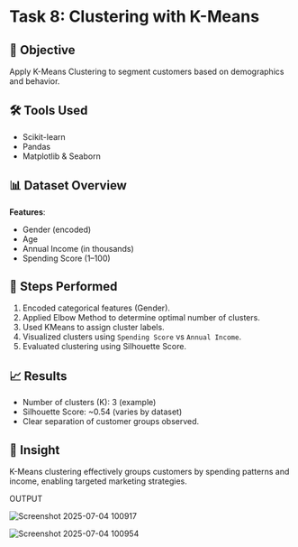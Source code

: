 # Task 8: Clustering with K-Means

## 🧠 Objective
Apply K-Means Clustering to segment customers based on demographics and behavior.

## 🛠️ Tools Used
- Scikit-learn
- Pandas
- Matplotlib & Seaborn

## 📊 Dataset Overview
**Features**:
- Gender (encoded)
- Age
- Annual Income (in thousands)
- Spending Score (1–100)

## 🧪 Steps Performed
1. Encoded categorical features (Gender).
2. Applied Elbow Method to determine optimal number of clusters.
3. Used KMeans to assign cluster labels.
4. Visualized clusters using `Spending Score` vs `Annual Income`.
5. Evaluated clustering using Silhouette Score.

## 📈 Results
- Number of clusters (K): 3 (example)
- Silhouette Score: ~0.54 (varies by dataset)
- Clear separation of customer groups observed.

## 📌 Insight
K-Means clustering effectively groups customers by spending patterns and income, enabling targeted marketing strategies.

OUTPUT

![Screenshot 2025-07-04 100917](https://github.com/user-attachments/assets/c16b6b96-345e-46ce-8019-b13a2487ee13)

![Screenshot 2025-07-04 100954](https://github.com/user-attachments/assets/d5f83bd8-b792-45ed-80a0-ce436a48df68)
